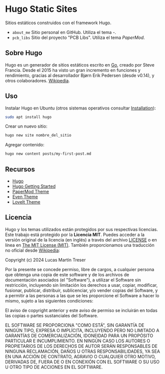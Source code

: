 # Hugo Static Sites

Sitios estáticos construidos con el framework Hugo.

- `about_me` Sitio personal en GitHub. Utiliza el tema *-*.
- `pcb_libs` Sitio del proyecto "PCB Libs". Utiliza el tema *PaperMod*.

## Sobre Hugo

Hugo es un generador de sitios estáticos escrito en [Go](https://go.dev/), creado por Steve Francia. Desde el 2015 ha visto un gran incremento en funciones y rendimiento, gracias al desarrollador Bjørn Erik Pedersen (desde v0.14), y otros colaboradores. [Wikipedia](https://es.m.wikipedia.org/wiki/Hugo_(software)).

## Uso

Instalar Hugo en Ubuntu (otros sistemas operativos consultar [Installation](https://gohugo.io/installation/)):

```bash
sudo apt install hugo
```

Crear un nuevo sitio:

```bash
hugo new site nombre_del_sitio
```

Agregar contenido:

```bash
hugo new content posts/my-first-post.md
```



## Recursos

- [Hugo](https://gohugo.io/)
- [Hugo Getting Started](https://gohugo.io/getting-started/quick-start/)
- [PaperMod Theme](https://adityatelange.github.io/hugo-PaperMod)
- [Even Theme](https://hugo-theme-even.netlify.app/)
- [LoveIt Theme](https://hugoloveit.com/)

## Licencia

Hugo y los temas utilizados están protegidos por sus respectivas licencias. Este trabajo está protegido por la **Licencia MIT**. Puedes acceder a la versión original de la licencia (en inglés) a través del archivo [LICENSE](./LICENSE) o en línea en [The MIT License (MIT)](https://mit-license.org/). También proporcionamos una traducción no oficial desde [Wikipedia](https://es.m.wikipedia.org/wiki/Licencia_MIT#La_licencia):

Copyright (c) 2024 Lucas Martín Treser

Por la presente se concede permiso, libre de cargos, a cualquier persona que obtenga una copia de este software y de los archivos de documentación asociados (el "Software"), a utilizar el Software sin restricción, incluyendo sin limitación los derechos a usar, copiar, modificar, fusionar, publicar, distribuir, sublicenciar, y/o vender copias del Software, y a permitir a las personas a las que se les proporcione el Software a hacer lo mismo, sujeto a las siguientes condiciones:

El aviso de copyright anterior y este aviso de permiso se incluirán en todas las copias o partes sustanciales del Software.

EL SOFTWARE SE PROPORCIONA "COMO ESTÁ", SIN GARANTÍA DE NINGÚN TIPO, EXPRESA O IMPLÍCITA, INCLUYENDO PERO NO LIMITADO A GARANTÍAS DE COMERCIALIZACIÓN, IDONEIDAD PARA UN PROPÓSITO PARTICULAR E INCUMPLIMIENTO. EN NINGÚN CASO LOS AUTORES O PROPIETARIOS DE LOS DERECHOS DE AUTOR SERÁN RESPONSABLES DE NINGUNA RECLAMACIÓN, DAÑOS U OTRAS RESPONSABILIDADES, YA SEA EN UNA ACCIÓN DE CONTRATO, AGRAVIO O CUALQUIER OTRO MOTIVO, DERIVADAS DE, FUERA DE O EN CONEXIÓN CON EL SOFTWARE O SU USO U OTRO TIPO DE ACCIONES EN EL SOFTWARE.

